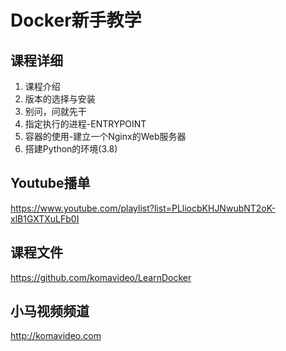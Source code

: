 Docker新手教学
=============

## 课程详细

01. 课程介绍
02. 版本的选择与安装
03. 别问，问就先干
04. 指定执行的进程-ENTRYPOINT
05. 容器的使用-建立一个Nginx的Web服务器
06. 搭建Python的环境(3.8)

## Youtube播单

https://www.youtube.com/playlist?list=PLliocbKHJNwubNT2oK-xlB1GXTXuLFb0I

## 课程文件

https://github.com/komavideo/LearnDocker

## 小马视频频道

http://komavideo.com
